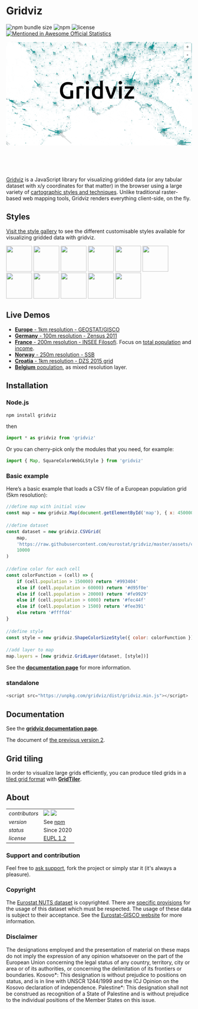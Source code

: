 # Gridviz

![npm bundle size](https://img.shields.io/bundlephobia/minzip/gridviz)
![npm](https://img.shields.io/npm/v/gridviz)
![license](https://img.shields.io/badge/license-EUPL-success)
[![Mentioned in Awesome Official Statistics ](https://awesome.re/mentioned-badge.svg)](http://www.awesomeofficialstatistics.org)

<p align="center" style="height: 350px;">
    <img src="docs/img/gif/gridviz-annotated.gif">
</p>

[Gridviz](https://github.com/eurostat/gridviz/) is a JavaScript library for visualizing gridded data (or any tabular dataset with x/y coordinates for that matter) in the browser using a large variety of [cartographic styles and techniques](https://github.com/eurostat/gridviz/blob/master/docs/gallery.md). Unlike traditional raster-based web mapping tools, Gridviz renders everything client-side, on the fly.

## Styles

[Visit the style gallery](https://github.com/eurostat/gridviz/blob/master/docs/gallery.md) to see the different customisable styles available for visualizing gridded data with gridviz.

[<img src="docs/img/overviews/ov_accessibility.png" width="70" height="70">](https://eurostat.github.io/gridviz/docs/reference#shapecolorsize-style)
[<img src="docs/img/overviews/ov_side_cat.png" width="70" height="70">](https://eurostat.github.io/gridviz/docs/reference#side-category-style)
[<img src="docs/img/overviews/ov_age_balance.png" width="70" height="70">](https://eurostat.github.io/gridviz/docs/reference#shapecolorsize-style)
[<img src="docs/img/overviews/ov_dark.png" width="70" height="70">](https://eurostat.github.io/gridviz/docs/reference#square-color-webgl-style)
[<img src="docs/img/overviews/ov_kersmoo.png" width="70" height="70">](https://eurostat.github.io/gridviz/docs/reference#kernel-smoothing)
[<img src="docs/img/overviews/ov_tanaka_dark.png" width="70" height="70">](https://eurostat.github.io/gridviz/docs/reference#tanaka-style)
[<img src="docs/img/overviews/ov_joyplot_shade.png" width="70" height="70">](https://eurostat.github.io/gridviz/docs/reference#joyplot-style)
[<img src="docs/img/overviews/ov_lego.png" width="70" height="70">](https://eurostat.github.io/gridviz/docs/reference#lego-style)
[<img src="docs/img/overviews/ov_text_elevation.png" width="70" height="70">](https://eurostat.github.io/gridviz/docs/reference#text-style)
[<img src="docs/img/overviews/ov_dotdensity.png" width="70" height="70">](https://eurostat.github.io/gridviz/docs/reference#dot-density-style)
[<img src="docs/img/overviews/ov_joyplot.png" width="70" height="70">](https://eurostat.github.io/gridviz/docs/reference#joyplot-style)

## Live Demos

-   [**Europe** - 1km resolution - GEOSTAT/GISCO](https://eurostat.github.io/gridviz/examples/demos/EUR.html)
-   [**Germany** - 100m resolution - Zensus 2011](https://eurostat.github.io/gridviz/examples/demos/DE.html)
-   [**France** - 200m resolution - INSEE Filosofi](https://eurostat.github.io/gridviz/examples/demos/FR.html). Focus on [total population](https://eurostat.github.io/gridviz/examples/demos/FR_pop.html) and [income](https://eurostat.github.io/gridviz/examples/demos/FR_income.html).
-   [**Norway** - 250m resolution - SSB](https://eurostat.github.io/gridviz/examples/demos/NO.html)
-   [**Croatia** - 1km resolution - DZS 2015 grid](https://eurostat.github.io/gridviz/examples/demos/HR.html)
-   [**Belgium** population](https://eurostat.github.io/gridviz/examples/basics/mixed_resolution_BE.html), as mixed resolution layer.

## Installation

### Node.js

```Shell
npm install gridviz
```

then

```javascript
import * as gridviz from 'gridviz'
```

Or you can cherry-pick only the modules that you need, for example:

```javascript
import { Map, SquareColorWebGLStyle } from 'gridviz'
```

### Basic example

Here’s a basic example that loads a CSV file of a European population grid (5km resolution):

```javascript
//define map with initial view
const map = new gridviz.Map(document.getElementById('map'), { x: 4500000, y: 2900000, z: 3000 })

//define dataset
const dataset = new gridviz.CSVGrid(
    map,
    'https://raw.githubusercontent.com/eurostat/gridviz/master/assets/csv/Europe/pop_2018_10km.csv',
    10000
)

//define color for each cell
const colorFunction = (cell) => {
    if (cell.population > 150000) return '#993404'
    else if (cell.population > 60000) return '#d95f0e'
    else if (cell.population > 20000) return '#fe9929'
    else if (cell.population > 6000) return '#fec44f'
    else if (cell.population > 1500) return '#fee391'
    else return '#ffffd4'
}

//define style
const style = new gridviz.ShapeColorSizeStyle({ color: colorFunction })

//add layer to map
map.layers = [new gridviz.GridLayer(dataset, [style])]
```

See the **[documentation page](https://eurostat.github.io/gridviz/docs/reference)** for more information.

### standalone

```javascript
<script src="https://unpkg.com/gridviz/dist/gridviz.min.js"></script>
```

## Documentation

See the **[gridviz documentation page](./docs/reference.md)**.

The document of [the previous version 2](./docs/reference_v2.md).

## Grid tiling

In order to visualize large grids efficiently, you can produce tiled grids in a [tiled grid format](https://eurostat.github.io/gridviz/docs/tiledformat) with **[GridTiler](https://github.com/eurostat/gridtiler)**.

## About

|                |                                                                                                                                                                                       |
| -------------- | ------------------------------------------------------------------------------------------------------------------------------------------------------------------------------------- |
| _contributors_ | [<img src="https://github.com/jgaffuri.png" height="40" />](https://github.com/jgaffuri) [<img src="https://github.com/JoeWDavies.png" height="40" />](https://github.com/JoeWDavies) |
| _version_      | See [npm](https://www.npmjs.com/package/gridviz?activeTab=versions)                                                                                                                   |
| _status_       | Since 2020                                                                                                                                                                            |
| _license_      | [EUPL 1.2](LICENSE)                                                                                                                                                                   |

### Support and contribution

Feel free to [ask support](https://github.com/eurostat/gridviz/issues/new), fork the project or simply star it (it's always a pleasure).

### Copyright

The [Eurostat NUTS dataset](http://ec.europa.eu/eurostat/web/nuts/overview) is copyrighted. There are [specific provisions](https://ec.europa.eu/eurostat/web/gisco/geodata/statistical-units) for the usage of this dataset which must be respected. The usage of these data is subject to their acceptance. See the [Eurostat-GISCO website](https://ec.europa.eu/eurostat/web/gisco/geodata/statistical-units/territorial-units-statistics) for more information.

### Disclaimer

The designations employed and the presentation of material on these maps do not imply the expression of any opinion whatsoever on the part of the European Union concerning the legal status of any country, territory, city or area or of its authorities, or concerning the delimitation of its frontiers or boundaries. Kosovo*: This designation is without prejudice to positions on status, and is in line with UNSCR 1244/1999 and the ICJ Opinion on the Kosovo declaration of independence. Palestine*: This designation shall not be construed as recognition of a State of Palestine and is without prejudice to the individual positions of the Member States on this issue.
